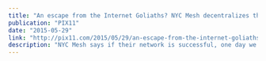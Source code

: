 ```yaml
---
title: "An escape from the Internet Goliaths? NYC Mesh decentralizes the network"
publication: "PIX11"
date: "2015-05-29"
link: "http://pix11.com/2015/05/29/an-escape-from-the-internet-goliaths-nyc-mesh-decentralizes-the-network/"
description: "NYC Mesh says if their network is successful, one day we all might be able to say goodbye to our Internet Service Providers."
---
```

